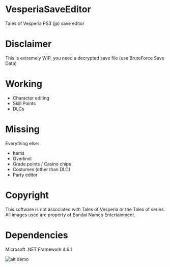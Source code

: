 # VesperiaSaveEditor
Tales of Vesperia PS3 (jp) save editor

# Disclaimer
This is extremely WIP, you need a decrypted save file (use BruteForce Save Data)

# Working
- Character editing
- Skill Points
- DLCs

# Missing
Everything else:
- Items
- Overlimit
- Grade points / Casino chips
- Costumes (other than DLC)
- Party editor

# Copyright
This software is not associated with Tales of Vesperia or the Tales of series. All images used are property of Bandai Namco Entertainment.

# Dependencies

Microsoft .NET Framework 4.6.1

![alt demo](https://raw.githubusercontent.com/pyoung21/VesperiaSaveEditor/master/Untitled.png)

